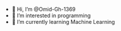 - 👋 Hi, I’m @Omid-Gh-1369
- 👀 I’m interested in programming
- 🌱 I’m currently learning Machine Learning


<!---
Omid-Gh-1369/Omid-Gh-1369 is a ✨ special ✨ repository because its `README.md` (this file) appears on your GitHub profile.
You can click the Preview link to take a look at your changes.
--->
